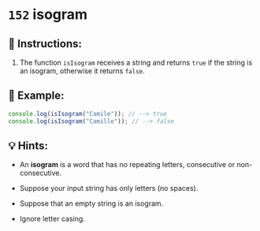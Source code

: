 # `152` isogram

## 📝 Instructions:

1. The function `isIsogram` receives a string and returns `true` if the string is an isogram, otherwise it returns `false`.

## 📎 Example:

```js
console.log(isIsogram("Camile")); // --> true
console.log(isIsogram("Camille")); // --> false
```

## 💡 Hints:

+ An **isogram** is a word that has no repeating letters, consecutive or non-consecutive. 

+ Suppose your input string has only letters (no spaces).

+ Suppose that an empty string is an isogram.

+ Ignore letter casing.
